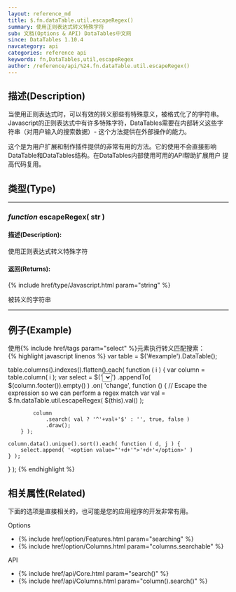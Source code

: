 ```yaml
---
layout: reference_md
title: $.fn.dataTable.util.escapeRegex()
summary: 使用正则表达式转义特殊字符
sub: 文档(Options & API) DataTables中文网
since: DataTables 1.10.4
navcategory: api
categories: reference api
keywords: fn,DataTables,util,escapeRegex
author: /reference/api/%24.fn.dataTable.util.escapeRegex()
---
```


## 描述(Description)
当使用正则表达式时，可以有效的转义那些有特殊意义，被格式化了的字符串。
Javascript的正则表达式中有许多特殊字符，DataTables需要在内部转义这些字符串（对用户输入的搜索数据）- 这个方法提供在外部操作的能力。

这个是为用户扩展和制作插件提供的非常有用的方法。它的使用不会直接影响DataTable和DataTables结构。在DataTables内部使用可用的API帮助扩展用户
提高代码复用。

## 类型(Type)

---

### _function_ escapeRegex( str )

#### 描述(Description):
使用正则表达式转义特殊字符

#### 返回(Returns):
{% include href/type/Javascript.html param="string" %}

被转义的字符串

---

## 例子(Example)

使用{% include href/tags param="select" %}元素执行转义匹配搜索：  
{% highlight javascript linenos %}
var table = $('#example').DataTable();
 
table.columns().indexes().flatten().each( function ( i ) {
    var column = table.column( i );
    var select = $('<select><option value=""></option></select>')
        .appendTo( $(column.footer()).empty() )
        .on( 'change', function () {
            // Escape the expression so we can perform a regex match
            var val = $.fn.dataTable.util.escapeRegex(
                $(this).val()
            );
 
            column
                .search( val ? '^'+val+'$' : '', true, false )
                .draw();
        } );
 
    column.data().unique().sort().each( function ( d, j ) {
        select.append( '<option value="'+d+'">'+d+'</option>' )
    } );
} );
{% endhighlight %}



## 相关属性(Related)
下面的选项是直接相关的，也可能是您的应用程序的开发非常有用。

Options

- {% include href/option/Features.html param="searching" %}
- {% include href/option/Columns.html param="columns.searchable" %}

API

- {% include href/api/Core.html param="search()" %}
- {% include href/api/Columns.html param="column().search()" %}


